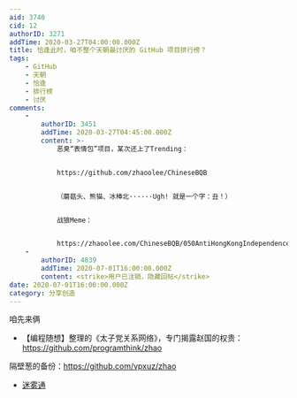 ```yaml
---
aid: 3740
cid: 12
authorID: 3271
addTime: 2020-03-27T04:00:00.000Z
title: 恰逢此时，咱不整个天朝最讨厌的 GitHub 项目排行榜？
tags:
    - GitHub
    - 天朝
    - 恰逢
    - 排行榜
    - 讨厌
comments:
    -
        authorID: 3451
        addTime: 2020-03-27T04:45:00.000Z
        content: >-
            恶臭“表情包”项目，某次还上了Trending：


            https://github.com/zhaoolee/ChineseBQB


            （蘑菇头、熊猫、冰棒北······Ugh! 就是一个字：丑！）


            战狼Meme：


            https://zhaoolee.com/ChineseBQB/050AntiHongKongIndependence\_%E5%8F%8D%E6%B8%AF%E7%8B%ACBQB/
    -
        authorID: 4839
        addTime: 2020-07-01T16:00:00.000Z
        content: <strike>用户已注销，隐藏回帖</strike>
date: 2020-07-01T16:00:00.000Z
category: 分享创造
---
```


咱先来俩

*   【编程随想】整理的《太子党关系网络》，专门揭露赵国的权贵：https://github.com/programthink/zhao

隔壁葱的备份：https://github.com/vpxuz/zhao

*   [迷雾通](https://github.com/geph-official/geph2/wiki/%E8%BF%B7%E9%9B%BE%E9%80%9A%EF%BC%88%E5%85%8D%E7%BF%BB%E5%A2%99%E9%95%9C%E5%83%8F%EF%BC%89)

